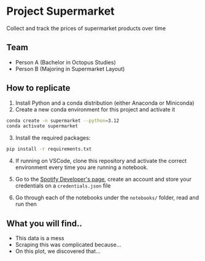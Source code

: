 # Project Supermarket

Collect and track the prices of supermarket products over time

## Team

- Person A (Bachelor in Octopus Studies)
- Person B (Majoring in Supermarket Layout)

## How to replicate

1. Install Python and a conda distribution (either Anaconda or Miniconda)
2. Create a new conda environment for this project and activate it

```bash
conda create -n supermarket --python=3.12
conda activate supermarket
```

3. Install the required packages:

```bash
pip install -r requirements.txt
```

4. If running on VSCode, clone this repository and activate the correct environment every time you are running a notebook.

5. Go to the [Spotify Developer's page](some-link-here), create an account and store your credentials on a `credentials.json` file

6. Go through each of the notebooks under the `notebooks/` folder, read and run then

## What you will find..

- This data is a mess
- Scraping this was complicated because...
- On this plot, we discovered that...
